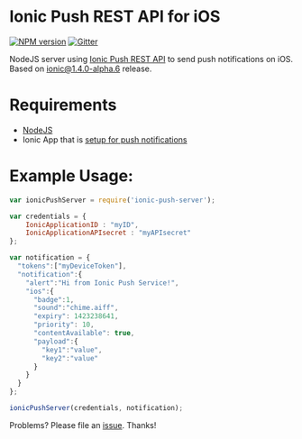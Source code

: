 # Ionic Push REST API for iOS

[![NPM version](http://img.shields.io/npm/v/ionic-push-server.svg)](https://www.npmjs.com/package/ionic-push-server)
[![Gitter](https://badges.gitter.im/Join%20Chat.svg)](https://gitter.im/benrondeau/Ionic-Push-Notification-NodeJS-Server?utm_source=badge&utm_medium=badge&utm_campaign=pr-badge)

NodeJS server using [Ionic Push REST API](http://docs.ionic.io/push/send/) to send push notifications on iOS. Based on ionic@1.4.0-alpha.6 release.

# Requirements
- [NodeJS](https://nodejs.org/)
- Ionic App that is [setup for push notifications](http://docs.ionic.io/push/quick-start/)

# Example Usage:

```javascript
var ionicPushServer = require('ionic-push-server');

var credentials = {
    IonicApplicationID : "myID",
    IonicApplicationAPIsecret : "myAPIsecret"
};

var notification = {
  "tokens":["myDeviceToken"],
  "notification":{
    "alert":"Hi from Ionic Push Service!",
    "ios":{
      "badge":1,
      "sound":"chime.aiff",
      "expiry": 1423238641,
      "priority": 10,
      "contentAvailable": true,
      "payload":{
        "key1":"value",
        "key2":"value"
      }
    }
  } 
};

ionicPushServer(credentials, notification);

```

Problems? Please file an [issue](https://github.com/benrondeau/Ionic-Push-Notification-NodeJS-Server/issues). Thanks!
